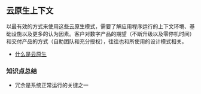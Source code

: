 云原生上下文
-----------

以最有效的方式来使用这些云原生模式，需要了解应用程序运行的上下文环境、基础设施以及更多的认为因素。客户对数字产品的期望（不断升级以及零停机时间）和交付产品的方式（自助团队和充分授权），往往也和所使用的设计模式相关。



* [什么是云原生](./defining-cloud-native.md)



### 知识点总结

* 冗余是系统正常运行的关键之一

